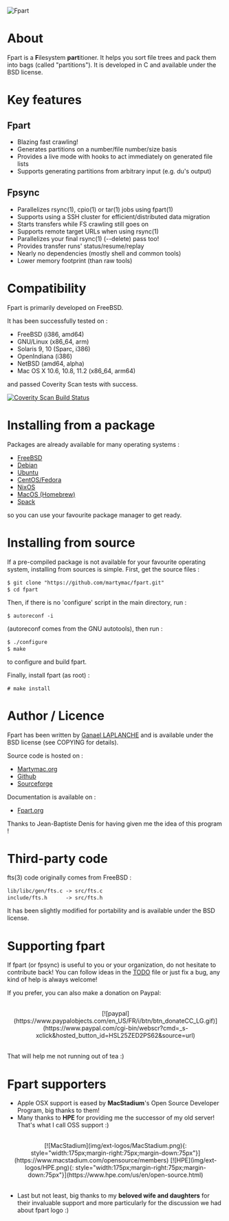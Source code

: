 
![Fpart](img/Fpart.png)

# About

Fpart is a **F**ilesystem **part**itioner. It helps you sort file trees and
pack them into bags (called "partitions"). It is developed in C and available
under the BSD license.

# Key features

## Fpart

* Blazing fast crawling!
* Generates partitions on a number/file number/size basis
* Provides a live mode with hooks to act immediately on generated file lists
* Supports generating partitions from arbitrary input (e.g. du's output)

## Fpsync

* Parallelizes rsync(1), cpio(1) or tar(1) jobs using fpart(1)
* Supports using a SSH cluster for efficient/distributed data migration
* Starts transfers while FS crawling still goes on
* Supports remote target URLs when using rsync(1)
* Parallelizes your final rsync(1) (--delete) pass too!
* Provides transfer runs' status/resume/replay
* Nearly no dependencies (mostly shell and common tools)
* Lower memory footprint (than raw tools)

# Compatibility

Fpart is primarily developed on FreeBSD.

It has been successfully tested on :

* FreeBSD (i386, amd64)
* GNU/Linux (x86_64, arm)
* Solaris 9, 10 (Sparc, i386)
* OpenIndiana (i386)
* NetBSD (amd64, alpha)
* Mac OS X 10.6, 10.8, 11.2 (x86_64, arm64)

and passed Coverity Scan tests with success.

[![Coverity Scan Build Status](https://scan.coverity.com/projects/27316/badge.svg)](https://scan.coverity.com/projects/fpart)

# Installing from a package

Packages are already available for many operating systems :

* [FreeBSD](https://www.freshports.org/sysutils/fpart)
* [Debian](https://packages.debian.org/fpart)
* [Ubuntu](https://packages.ubuntu.com/search?keywords=fpart)
* [CentOS/Fedora](https://src.fedoraproject.org/rpms/fpart)
* [NixOS](https://search.nixos.org/packages?query=fpart)
* [MacOS (Homebrew)](https://formulae.brew.sh/formula/fpart)
* [Spack](https://packages.spack.io/package.html?name=fpart)

so you can use your favourite package manager to get ready.

# Installing from source

If a pre-compiled package is not available for your favourite operating system,
installing from sources is simple. First, get the source files :

    $ git clone "https://github.com/martymac/fpart.git"
    $ cd fpart

Then, if there is no 'configure' script in
the main directory, run :

    $ autoreconf -i

(autoreconf comes from the GNU autotools), then run :

    $ ./configure
    $ make

to configure and build fpart.

Finally, install fpart (as root) :

    # make install

# Author / Licence

Fpart has been written by [Ganael LAPLANCHE](mailto:ganael.laplanche@martymac.org)
and is available under the BSD license (see COPYING for details).

Source code is hosted on :

* [Martymac.org](http://contribs.martymac.org)
* [Github](https://github.com/martymac/fpart)
* [Sourceforge](http://www.sourceforge.net/projects/fpart)

Documentation is available on :

* [Fpart.org](http://www.fpart.org)

Thanks to Jean-Baptiste Denis for having given me the idea of this program !

# Third-party code

fts(3) code originally comes from FreeBSD :

    lib/libc/gen/fts.c -> src/fts.c
    include/fts.h      -> src/fts.h

It has been slightly modified for portability and is available under the BSD
license.

# Supporting fpart

If fpart (or fpsync) is useful to you or your organization, do not hesitate to
contribute back! You can follow ideas in the [TODO](https://github.com/martymac/fpart/blob/master/TODO)
file or just fix a bug, any kind of help is always welcome!

If you prefer, you can also make a donation on Paypal:

<br>
<center>
[![paypal](https://www.paypalobjects.com/en_US/FR/i/btn/btn_donateCC_LG.gif)](https://www.paypal.com/cgi-bin/webscr?cmd=_s-xclick&hosted_button_id=HSL25ZED2PS62&source=url)
</center>
<br>

That will help me not running out of tea :)

# Fpart supporters

* Apple OSX support is eased by **MacStadium**'s Open Source Developer Program,
  big thanks to them!
* Many thanks to **HPE** for providing me the successor of my old server!
  That's what I call OSS support :)

<br>
<center>
[![MacStadium](img/ext-logos/MacStadium.png){: style="width:175px;margin-right:75px;margin-down:75px"}](https://www.macstadium.com/opensource/members)
[![HPE](img/ext-logos/HPE.png){: style="width:175px;margin-right:75px;margin-down:75px"}](https://www.hpe.com/us/en/open-source.html)
</center>
<br>

* Last but not least, big thanks to my **beloved wife and daughters** for their
  invaluable support and more particularly for the discussion we had about
  fpart logo :)
